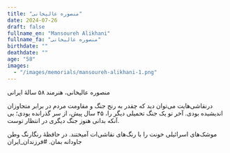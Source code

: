 ```yaml
---
title: "منصوره عالیخانی"
date: 2024-07-26
draft: false
fullname_en: "Mansoureh Alikhani"
fullname_fa: "منصوره عالیخانی"
birthdate: ""
deathdate: ""
age: "58"
images:
  - "/images/memorials/mansoureh-alikhani-1.png"
---
```


منصوره عالیخانی، هنرمند ۵٨ سالۀ ایرانی

درنقاشی‌هایت می‌توان دید که چقدر به رنج جنگ و مقاومت مردم در برابر متجاوزان اندیشیده بودی. آخر تو یک جنگ تحمیلی دیگر را، ۴۵ سال پیش، از سر گذرانده بودی؛ بی آنکه بدانی هنوز جنگ دیگری در انتظار توست.

موشک‌های اسرائیلی خونت را با رنگ‌های نقاشی‌ات آمیختند. در حافظۀ رنگارنگ وطن جاودانه بمان.
#فرزندان_ایران
